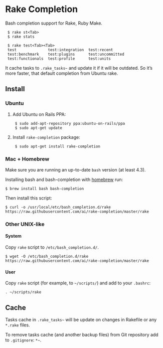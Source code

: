 # Rake Completion

Bash completion support for Rake, Ruby Make.

     $ rake st<Tab>
     $ rake stats

     $ rake test<Tab><Tab>
     test              test:integration  test:recent       
     test:benchmark    test:plugins      test:uncommitted  
     test:functionals  test:profile      test:units

It cache tasks to `.rake_tasks~` and update it if it will be outdated.
So it’s more faster, that default completion from Ubuntu rake.

## Install

### Ubuntu

1. Add Ubuntu on Rails PPA:
   
        $ sudo add-apt-repository ppa:ubuntu-on-rails/ppa
        $ sudo apt-get update
   
2. Install `rake-completion` package:
   
        $ sudo apt-get install rake-completion

### Mac + Homebrew

Make sure you are running an up-to-date `bash` version (at least 4.3).

Installing bash and bash-completion with [homebrew](http://brew.sh/) run:

    $ brew install bash bash-completion

Then install this script:

    $ curl -o /usr/local/etc/bash_completion.d/rake https://raw.githubusercontent.com/ai/rake-completion/master/rake


### Other UNIX-like

#### System
Copy `rake` script to `/etc/bash_completion.d/`.

    $ wget -O /etc/bash_completion.d/rake https://raw.githubusercontent.com/ai/rake-completion/master/rake

#### User
Copy `rake` script (for example, to `~/scripts/`) and add to your `.bashrc`:

    . ~/scripts/rake

## Cache

Tasks cache in `.rake_tasks~` will be update on changes in Rakefile or any
`*.rake` files.

To remove tasks cache (and another backup files) from Git repository add to
`.gitignore`: `*~`.
